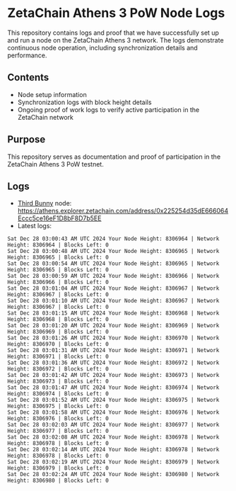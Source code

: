 # ZetaChain Athens 3 PoW Node Logs
This repository contains logs and proof that we have successfully set up and run a node on the ZetaChain Athens 3 network. The logs demonstrate continuous node operation, including synchronization details and performance.

## Contents
- Node setup information
- Synchronization logs with block height details
- Ongoing proof of work logs to verify active participation in the ZetaChain network

## Purpose
This repository serves as documentation and proof of participation in the ZetaChain Athens 3 PoW testnet.

## Logs

- [Third Bunny](https://thirdbunny.xyz/) node: https://athens.explorer.zetachain.com/address/0x225254d35dE666064Eccc5ce16eF1D8bF8D7b5EE
- Latest logs:
```
Sat Dec 28 03:00:43 AM UTC 2024 Your Node Height: 8306964 | Network Height: 8306964 | Blocks Left: 0
Sat Dec 28 03:00:48 AM UTC 2024 Your Node Height: 8306965 | Network Height: 8306965 | Blocks Left: 0
Sat Dec 28 03:00:54 AM UTC 2024 Your Node Height: 8306965 | Network Height: 8306965 | Blocks Left: 0
Sat Dec 28 03:00:59 AM UTC 2024 Your Node Height: 8306966 | Network Height: 8306966 | Blocks Left: 0
Sat Dec 28 03:01:04 AM UTC 2024 Your Node Height: 8306967 | Network Height: 8306967 | Blocks Left: 0
Sat Dec 28 03:01:10 AM UTC 2024 Your Node Height: 8306967 | Network Height: 8306967 | Blocks Left: 0
Sat Dec 28 03:01:15 AM UTC 2024 Your Node Height: 8306968 | Network Height: 8306968 | Blocks Left: 0
Sat Dec 28 03:01:20 AM UTC 2024 Your Node Height: 8306969 | Network Height: 8306969 | Blocks Left: 0
Sat Dec 28 03:01:26 AM UTC 2024 Your Node Height: 8306970 | Network Height: 8306970 | Blocks Left: 0
Sat Dec 28 03:01:31 AM UTC 2024 Your Node Height: 8306971 | Network Height: 8306971 | Blocks Left: 0
Sat Dec 28 03:01:36 AM UTC 2024 Your Node Height: 8306972 | Network Height: 8306972 | Blocks Left: 0
Sat Dec 28 03:01:42 AM UTC 2024 Your Node Height: 8306973 | Network Height: 8306973 | Blocks Left: 0
Sat Dec 28 03:01:47 AM UTC 2024 Your Node Height: 8306974 | Network Height: 8306974 | Blocks Left: 0
Sat Dec 28 03:01:52 AM UTC 2024 Your Node Height: 8306975 | Network Height: 8306975 | Blocks Left: 0
Sat Dec 28 03:01:58 AM UTC 2024 Your Node Height: 8306976 | Network Height: 8306976 | Blocks Left: 0
Sat Dec 28 03:02:03 AM UTC 2024 Your Node Height: 8306977 | Network Height: 8306977 | Blocks Left: 0
Sat Dec 28 03:02:08 AM UTC 2024 Your Node Height: 8306978 | Network Height: 8306978 | Blocks Left: 0
Sat Dec 28 03:02:14 AM UTC 2024 Your Node Height: 8306978 | Network Height: 8306978 | Blocks Left: 0
Sat Dec 28 03:02:19 AM UTC 2024 Your Node Height: 8306979 | Network Height: 8306979 | Blocks Left: 0
Sat Dec 28 03:02:24 AM UTC 2024 Your Node Height: 8306980 | Network Height: 8306980 | Blocks Left: 0
```
